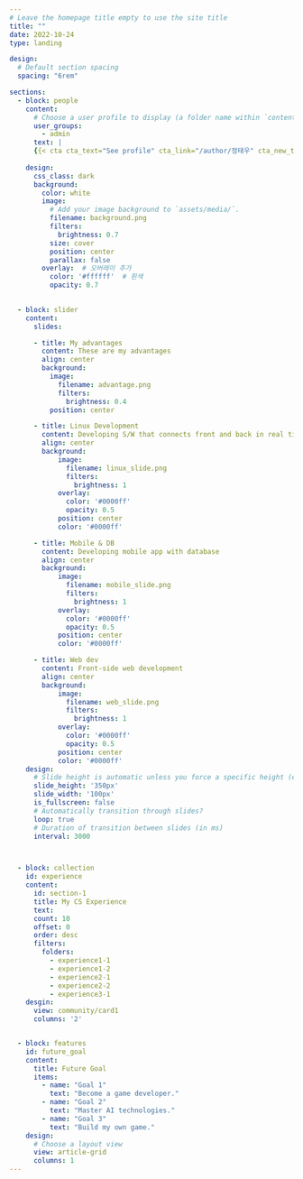 ```yaml
---
# Leave the homepage title empty to use the site title
title: ""
date: 2022-10-24
type: landing

design:
  # Default section spacing
  spacing: "6rem"

sections:
  - block: people
    content:
      # Choose a user profile to display (a folder name within `content/authors/`)
      user_groups:
        - admin
      text: | 
      {{< cta cta_text="See profile" cta_link="/author/정태우" cta_new_tab="false" >}}
      
    design:
      css_class: dark
      background:
        color: white
        image:
          # Add your image background to `assets/media/`.
          filename: background.png
          filters:
            brightness: 0.7
          size: cover
          position: center
          parallax: false
        overlay:  # 오버레이 추가
          color: '#ffffff'  # 흰색
          opacity: 0.7 
  

  - block: slider
    content:
      slides:

      - title: My advantages
        content: These are my advantages
        align: center
        background: 
          image:
            filename: advantage.png
            filters:
              brightness: 0.4
          position: center

      - title: Linux Development
        content: Developing S/W that connects front and back in real time
        align: center
        background:
            image:
              filename: linux_slide.png
              filters:
                brightness: 1
            overlay:
              color: '#0000ff'
              opacity: 0.5
            position: center
            color: '#0000ff'

      - title: Mobile & DB
        content: Developing mobile app with database
        align: center
        background:
            image:
              filename: mobile_slide.png
              filters:
                brightness: 1
            overlay:
              color: '#0000ff'
              opacity: 0.5
            position: center
            color: '#0000ff'

      - title: Web dev
        content: Front-side web development
        align: center
        background:
            image:
              filename: web_slide.png
              filters:
                brightness: 1
            overlay:
              color: '#0000ff'
              opacity: 0.5
            position: center
            color: '#0000ff'
    design:
      # Slide height is automatic unless you force a specific height (e.g. '400px')
      slide_height: '350px'
      slide_width: '100px'
      is_fullscreen: false
      # Automatically transition through slides?
      loop: true
      # Duration of transition between slides (in ms)
      interval: 3000



  - block: collection
    id: experience
    content:
      id: section-1  
      title: My CS Experience
      text:
      count: 10
      offset: 0
      order: desc
      filters:
        folders:
          - experience1-1
          - experience1-2
          - experience2-1
          - experience2-2
          - experience3-1
    desgin:
      view: community/card1
      columns: '2'


  - block: features
    id: future_goal
    content:
      title: Future Goal
      items:
        - name: "Goal 1"
          text: "Become a game developer."
        - name: "Goal 2"
          text: "Master AI technologies."
        - name: "Goal 3"
          text: "Build my own game."
    design:
      # Choose a layout view
      view: article-grid
      columns: 1
---
```

